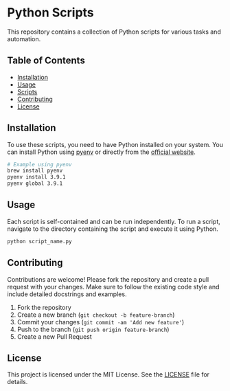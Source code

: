# Python Scripts

This repository contains a collection of Python scripts for various tasks and automation.

## Table of Contents

- [Installation](#installation)
- [Usage](#usage)
- [Scripts](#scripts)
- [Contributing](#contributing)
- [License](#license)

## Installation

To use these scripts, you need to have Python installed on your system. You can install Python using [pyenv](https://github.com/pyenv/pyenv) or directly from the [official website](https://www.python.org/downloads/).

```sh
# Example using pyenv
brew install pyenv
pyenv install 3.9.1
pyenv global 3.9.1
```

## Usage

Each script is self-contained and can be run independently. To run a script, navigate to the directory containing the script and execute it using Python.

```sh
python script_name.py
```

## Contributing

Contributions are welcome! Please fork the repository and create a pull request with your changes. Make sure to follow the existing code style and include detailed docstrings and examples.

1. Fork the repository
2. Create a new branch (`git checkout -b feature-branch`)
3. Commit your changes (`git commit -am 'Add new feature'`)
4. Push to the branch (`git push origin feature-branch`)
5. Create a new Pull Request

## License

This project is licensed under the MIT License. See the [LICENSE](LICENSE) file for details.
